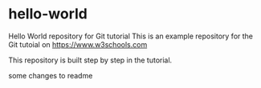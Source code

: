 # hello-world
Hello World repository for Git tutorial
This is an example repository for the Git tutoial on https://www.w3schools.com

This repository is built step by step in the tutorial.

some changes to readme
